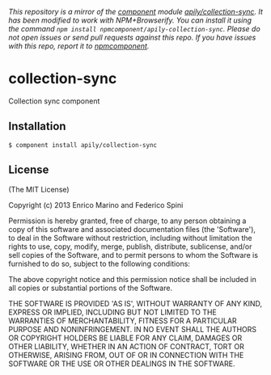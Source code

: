 *This repository is a mirror of the [component](http://component.io) module [apily/collection-sync](http://github.com/apily/collection-sync). It has been modified to work with NPM+Browserify. You can install it using the command `npm install npmcomponent/apily-collection-sync`. Please do not open issues or send pull requests against this repo. If you have issues with this repo, report it to [npmcomponent](https://github.com/airportyh/npmcomponent).*
# collection-sync

Collection sync component

## Installation

    $ component install apily/collection-sync

## License

(The MIT License)

Copyright (c) 2013 Enrico Marino and Federico Spini

Permission is hereby granted, free of charge, to any person obtaining
a copy of this software and associated documentation files (the
'Software'), to deal in the Software without restriction, including
without limitation the rights to use, copy, modify, merge, publish,
distribute, sublicense, and/or sell copies of the Software, and to
permit persons to whom the Software is furnished to do so, subject to
the following conditions:

The above copyright notice and this permission notice shall be
included in all copies or substantial portions of the Software.

THE SOFTWARE IS PROVIDED 'AS IS', WITHOUT WARRANTY OF ANY KIND,
EXPRESS OR IMPLIED, INCLUDING BUT NOT LIMITED TO THE WARRANTIES OF
MERCHANTABILITY, FITNESS FOR A PARTICULAR PURPOSE AND NONINFRINGEMENT.
IN NO EVENT SHALL THE AUTHORS OR COPYRIGHT HOLDERS BE LIABLE FOR ANY
CLAIM, DAMAGES OR OTHER LIABILITY, WHETHER IN AN ACTION OF CONTRACT,
TORT OR OTHERWISE, ARISING FROM, OUT OF OR IN CONNECTION WITH THE
SOFTWARE OR THE USE OR OTHER DEALINGS IN THE SOFTWARE.
